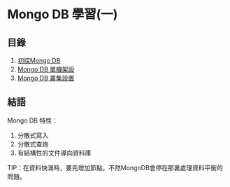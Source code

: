 # Mongo DB 學習(一) #

## 目錄 ##

1. [初探Mongo DB](https://github.com/eden90267/mongodb-learning-1/tree/master/the_first_exporation_mongodb)
2. [Mongo DB 單機架設](https://github.com/eden90267/mongodb-learning-1/tree/master/single_machine_install)
3. [Mongo DB 叢集設置](https://github.com/eden90267/mongodb-learning-1/tree/master/cluster_machine_setting)

## 結語 ##

Mongo DB 特性：

1. 分散式寫入
2. 分散式查詢
3. 有結構性的文件導向資料庫

TIP：在資料快滿時，要先增加節點。不然MongoDB會停在那裏處理資料平衡的問題。